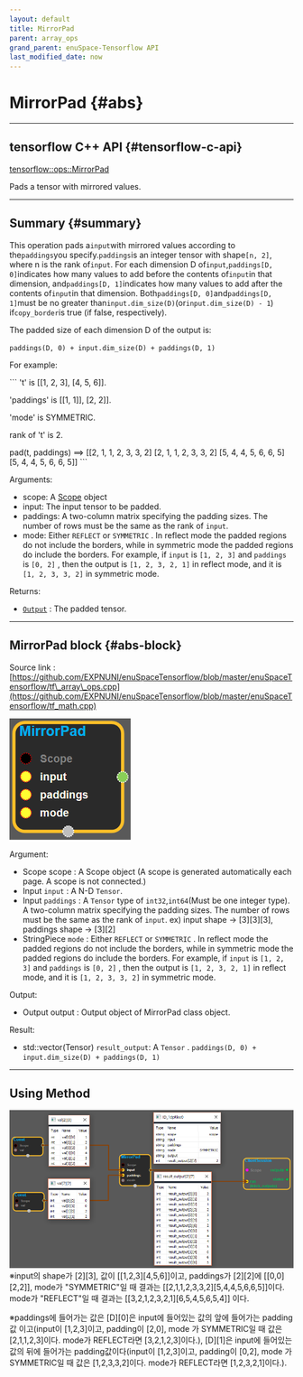 ```yaml
--- 
layout: default 
title: MirrorPad 
parent: array_ops 
grand_parent: enuSpace-Tensorflow API 
last_modified_date: now 
--- 
```


# MirrorPad {#abs}

---

## tensorflow C++ API {#tensorflow-c-api}

[tensorflow::ops::MirrorPad](https://www.tensorflow.org/api_docs/cc/class/tensorflow/ops/mirror-pad.html)

Pads a tensor with mirrored values.

---

## Summary {#summary}

This operation pads a`input`with mirrored values according to the`paddings`you specify.`paddings`is an integer tensor with shape`[n, 2]`, where n is the rank of`input`. For each dimension D of`input`,`paddings[D, 0]`indicates how many values to add before the contents of`input`in that dimension, and`paddings[D, 1]`indicates how many values to add after the contents of`input`in that dimension. Both`paddings[D, 0]`and`paddings[D, 1]`must be no greater than`input.dim_size(D)`\(or`input.dim_size(D) - 1`\) if`copy_border`is true \(if false, respectively\).

The padded size of each dimension D of the output is:

`paddings(D, 0) + input.dim_size(D) + paddings(D, 1)`

For example:

\`\`\` 't' is \[\[1, 2, 3\], \[4, 5, 6\]\].

'paddings' is \[\[1, 1\]\], \[2, 2\]\].

'mode' is SYMMETRIC.

rank of 't' is 2.

pad\(t, paddings\) ==&gt; \[\[2, 1, 1, 2, 3, 3, 2\] \[2, 1, 1, 2, 3, 3, 2\] \[5, 4, 4, 5, 6, 6, 5\] \[5, 4, 4, 5, 6, 6, 5\]\] \`\`\`

Arguments:

* scope: A [Scope](https://www.tensorflow.org/api_docs/cc/class/tensorflow/scope.html#classtensorflow_1_1_scope) object
* input: The input tensor to be padded.
* paddings: A two-column matrix specifying the padding sizes. The number of rows must be the same as the rank of `input`.
* mode: Either `REFLECT` or `SYMMETRIC` . In reflect mode the padded regions do not include the borders, while in symmetric mode the padded regions do include the borders. For example, if `input` is `[1, 2, 3]` and `paddings` is `[0, 2]` , then the output is `[1, 2, 3, 2, 1]` in reflect mode, and it is `[1, 2, 3, 3, 2]` in symmetric mode.

Returns:

* [`Output`](https://www.tensorflow.org/api_docs/cc/class/tensorflow/output.html#classtensorflow_1_1_output) : The padded tensor.

---

## MirrorPad block {#abs-block}

Source link :[https://github.com/EXPNUNI/enuSpaceTensorflow/blob/master/enuSpaceTensorflow/tf\_array\_ops.cpp](https://github.com/EXPNUNI/enuSpaceTensorflow/blob/master/enuSpaceTensorflow/tf_math.cpp)

![](./assets/array_ops/mirrorpad1.png)

Argument:

* Scope scope : A Scope object \(A scope is generated automatically each page. A scope is not connected.\)
* Input `input` : A N-D `Tensor`.
* Input `paddings` : A `Tensor` type of `int32`,`int64`\(Must be one integer type\). A two-column matrix specifying the padding sizes. The number of rows must be the same as the rank of `input`. ex\) input shape -&gt; \[3\]\[3\]\[3\], paddings shape -&gt; \[3\]\[2\]
* StringPiece `mode` : Either `REFLECT` or `SYMMETRIC` . In reflect mode the padded regions do not include the borders, while in symmetric mode the padded regions do include the borders. For example, if `input` is `[1, 2, 3]` and `paddings` is `[0, 2]` , then the output is `[1, 2, 3, 2, 1]` in reflect mode, and it is `[1, 2, 3, 3, 2]` in symmetric mode.

Output:

* Output output : Output object of MirrorPad class object.

Result:

* std::vector\(Tensor\) `result_output`: A `Tensor` . `paddings(D, 0) + input.dim_size(D) + paddings(D, 1)`

---

## Using Method

![](./assets/array_ops/mirrorpad2.png)※input의 shape가 \[2\]\[3\], 값이 \[\[1,2,3\]\[4,5,6\]\]이고, paddings가 \[2\]\[2\]에 \[\[0,0\]\[2,2\]\], mode가 "SYMMETRIC"일 때 결과는 \[\[2,1,1,2,3,3,2\]\[5,4,4,5,6,6,5\]\]이다. mode가 "REFLECT"일 때 결과는 \[\[3,2,1,2,3,2,1\]\[6,5,4,5,6,5,4\]\] 이다.

※paddings에 들어가는 값은 \[D\]\[0\]은 input에 들어있는 값의 앞에 들어가는 padding값 이고\(input이 \[1,2,3\]이고, padding이 \[2,0\], mode 가 SYMMETRIC일 때 값은 \[2,1,1,2,3\]이다. mode가 REFLECT라면 \[3,2,1,2,3\]이다.\), \[D\]\[1\]은 input에 들어있는 값의 뒤에 들어가는 padding값이다\(input이 \[1,2,3\]이고, padding이 \[0,2\], mode 가 SYMMETRIC일 때 값은 \[1,2,3,3,2\]이다. mode가 REFLECT라면 \[1,2,3,2,1\]이다.\).


